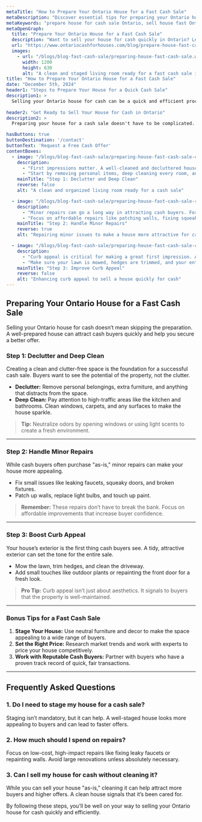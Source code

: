 ```yaml
---
metaTitle: "How to Prepare Your Ontario House for a Fast Cash Sale"
metaDescription: "Discover essential tips for preparing your Ontario house to sell fast for cash. Learn how to clean, repair, and stage your property to attract cash buyers quickly."
metaKeywords: "prepare house for cash sale Ontario, sell house fast Ontario, cash buyers Ontario, house staging tips Ontario, sell house for cash tips"
metaOpenGraph:
  title: "Prepare Your Ontario House for a Fast Cash Sale"
  description: "Want to sell your house for cash quickly in Ontario? Learn the key steps to prepare your property, from cleaning to staging, and attract cash buyers faster."
  url: "https://www.ontariocashforhouses.com/blog/prepare-house-fast-cash-sale-ontario"
  images:
    - url: "/blogs/blog-fast-cash-sale/preparing-house-fast-cash-sale.webp"
      width: 1200
      height: 630
      alt: "A clean and staged living room ready for a fast cash sale in Ontario"
title: "How to Prepare Your Ontario House for a Fast Cash Sale"
date: "December 5th, 2024"
header1: "Steps to Prepare Your House for a Quick Cash Sale"
description1: >
  Selling your Ontario house for cash can be a quick and efficient process if you prepare it properly. Taking the time to declutter, handle minor repairs, and enhance its appeal can make your house more attractive to cash buyers. In this article, we’ll cover the essential steps you need to follow to ensure your house sells fast for cash.
  
header2: "Get Ready to Sell Your House for Cash in Ontario"
description2: >
  Preparing your house for a cash sale doesn't have to be complicated. By focusing on cleaning, minor repairs, and curb appeal, you can create a positive impression on potential buyers and expedite the sale process. With the right preparation, you can sell your house quickly and move forward with confidence.

hasButtons: true
buttonDestination: '/contact'
buttonText: 'Request a Free Cash Offer'
contentBoxes:
  - image: "/blogs/blog-fast-cash-sale/preparing-house-fast-cash-sale-cleaning.webp"
    description: 
      - "First impressions matter. A well-cleaned and decluttered house creates an inviting atmosphere for cash buyers. One family in Hamilton sold their house in just two weeks after thoroughly decluttering and presenting a spotless home. Clean surfaces, organized spaces, and fresh scents help buyers see the property’s potential."
      - "Start by removing personal items, deep cleaning every room, and focusing on high-traffic areas like the kitchen and bathroom. A clean and tidy house shows buyers you’ve taken care of the property."
    mainTitle: "Step 1: Declutter and Deep Clean"
    reverse: false
    alt: "A clean and organized living room ready for a cash sale"

  - image: "/blogs/blog-fast-cash-sale/preparing-house-fast-cash-sale-repairs.webp"
    description: 
      - "Minor repairs can go a long way in attracting cash buyers. For example, a seller in Brampton fixed leaky faucets and repainted walls, which helped them secure a cash offer above their initial asking price. These simple fixes show buyers the property is move-in ready."
      - "Focus on affordable repairs like patching walls, fixing squeaky doors, and replacing broken fixtures. These small efforts can make a big difference."
    mainTitle: "Step 2: Handle Minor Repairs"
    reverse: true
    alt: "Repairing minor issues to make a house more attractive for cash buyers"

  - image: "/blogs/blog-fast-cash-sale/preparing-house-fast-cash-sale-curb-appeal.webp"
    description: 
      - "Curb appeal is critical for making a great first impression. A seller in Mississauga added fresh flowers, cleaned up their yard, and painted their front door, which immediately attracted more offers. Cash buyers are drawn to properties with strong curb appeal."
      - "Make sure your lawn is mowed, hedges are trimmed, and your entryway is clean and welcoming. Adding a few outdoor plants or repainting the front door can make a big impact."
    mainTitle: "Step 3: Improve Curb Appeal"
    reverse: false
    alt: "Enhancing curb appeal to sell a house quickly for cash"
---
```


## **Preparing Your Ontario House for a Fast Cash Sale**

Selling your Ontario house for cash doesn’t mean skipping the preparation. A well-prepared house can attract cash buyers quickly and help you secure a better offer.

### **Step 1: Declutter and Deep Clean**
Creating a clean and clutter-free space is the foundation for a successful cash sale. Buyers want to see the potential of the property, not the clutter.

- **Declutter:** Remove personal belongings, extra furniture, and anything that distracts from the space.
- **Deep Clean:** Pay attention to high-traffic areas like the kitchen and bathrooms. Clean windows, carpets, and any surfaces to make the house sparkle.

> **Tip:** Neutralize odors by opening windows or using light scents to create a fresh environment.

---

### **Step 2: Handle Minor Repairs**
While cash buyers often purchase "as-is," minor repairs can make your house more appealing.

- Fix small issues like leaking faucets, squeaky doors, and broken fixtures.
- Patch up walls, replace light bulbs, and touch up paint.

> **Remember:** These repairs don’t have to break the bank. Focus on affordable improvements that increase buyer confidence.

---

### **Step 3: Boost Curb Appeal**
Your house’s exterior is the first thing cash buyers see. A tidy, attractive exterior can set the tone for the entire sale.

- Mow the lawn, trim hedges, and clean the driveway.
- Add small touches like outdoor plants or repainting the front door for a fresh look.

> **Pro Tip:** Curb appeal isn’t just about aesthetics. It signals to buyers that the property is well-maintained.

---

### **Bonus Tips for a Fast Cash Sale**

1. **Stage Your House:** Use neutral furniture and decor to make the space appealing to a wide range of buyers.
2. **Set the Right Price:** Research market trends and work with experts to price your house competitively.
3. **Work with Reputable Cash Buyers:** Partner with buyers who have a proven track record of quick, fair transactions.

---

## **Frequently Asked Questions**

### **1. Do I need to stage my house for a cash sale?**
Staging isn’t mandatory, but it can help. A well-staged house looks more appealing to buyers and can lead to faster offers.

### **2. How much should I spend on repairs?**
Focus on low-cost, high-impact repairs like fixing leaky faucets or repainting walls. Avoid large renovations unless absolutely necessary.

### **3. Can I sell my house for cash without cleaning it?**
While you can sell your house "as-is," cleaning it can help attract more buyers and higher offers. A clean house signals that it’s been cared for.

By following these steps, you’ll be well on your way to selling your Ontario house for cash quickly and efficiently.
